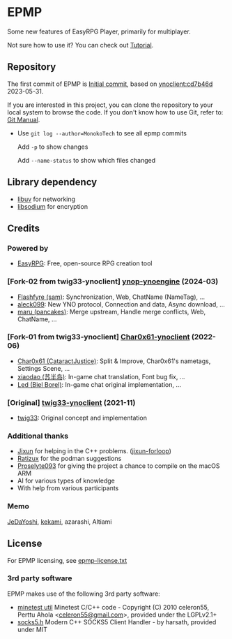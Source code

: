 # EPMP

Some new features of EasyRPG Player, primarily for multiplayer.

Not sure how to use it? You can check out [Tutorial].


## Repository

The first commit of EPMP is [Initial commit], based on [ynoclient:cd7b46d](https://github.com/ynoproject/ynoengine/tree/cd7b46d) 2023-05-31.

If you are interested in this project, you can clone the repository to your local system to browse the code. If you don't know how to use Git, refer to: [Git Manual](https://git-scm.com/book/en/v2).

- Use `git log --author=MonokoTech` to see all epmp commits

  Add `-p` to show changes

  Add `--name-status` to show which files changed


## Library dependency

- [libuv] for networking
- [libsodium] for encryption


## Credits

### Powered by

- [EasyRPG](https://github.com/EasyRPG): Free, open-source RPG creation tool

### \[Fork-02 from twig33-ynoclient\] [ynop-ynoengine](https://github.com/ynoproject/ynoengine) (2024-03)

- [Flashfyre (sam)](https://github.com/Flashfyre): Synchronization, Web, ChatName (NameTag), ...
- [aleck099](https://github.com/aleck099): New YNO protocol, Connection and data, Async download, ...
- [maru (pancakes)](https://github.com/patapancakes): Merge upstream, Handle merge conflicts, Web, ChatName, ...

### \[Fork-01 from twig33-ynoclient\] [Char0x61-ynoclient](https://github.com/CataractJustice/ynoclient) (2022-06)

- [Char0x61 (CataractJustice)](https://github.com/CataractJustice): Split & Improve, Char0x61's nametags, Settings Scene, ...
- [xiaodao (苏半岛)](https://github.com/lychees): In-game chat translation, Font bug fix, ...
- [Led (Biel Borel)](https://github.com/Ledgamedev): In-game chat original implementation, ...

### \[Original\] [twig33-ynoclient](https://github.com/twig33/ynoclient) (2021-11)

- [twig33](https://github.com/twig33): Original concept and implementation

### Additional thanks

- [Jixun](https://github.com/jixunmoe) for helping in the C++ problems. ([jixun-forloop])
- [Ratizux](https://github.com/Ratizux) for the podman suggestions
- [Proselyte093](https://github.com/Proselyte093) for giving the project a chance to compile on the macOS ARM
- AI for various types of knowledge
- With help from various participants

### Memo

[JeDaYoshi](https://github.com/JeDaYoshi), [kekami](https://kekami.dev), azarashi, Altiami


## License

For EPMP licensing, see [epmp-license.txt]

### 3rd party software

EPMP makes use of the following 3rd party software:

* [minetest util] Minetest C/C++ code - Copyright (C) 2010 celeron55,
  Perttu Ahola \<celeron55@gmail.com\>, provided under the LGPLv2.1+
* [socks5.h] Modern C++ SOCKS5 Client Handler - by harsath, provided under MIT

[Initial commit]: https://github.com/TsukiYumeRPG/EasyRPG-Player/tree/href-initial-commit
[Tutorial]: /docs/EPMP/Tutorial.md
[libuv]: https://github.com/libuv/libuv
[libsodium]: https://github.com/jedisct1/libsodium
[jixun-forloop]: https://github.com/TsukiYumeRPG/EasyRPG-Player/blob/href-jixun-forloop/src/multiplayer/game_multiplayer.cpp#L1333
[epmp-license.txt]: /docs/EPMP/license.txt
[minetest util]: https://github.com/minetest/minetest
[socks5.h]: https://github.com/harsath/SOCKS5-Proxy-Handler
